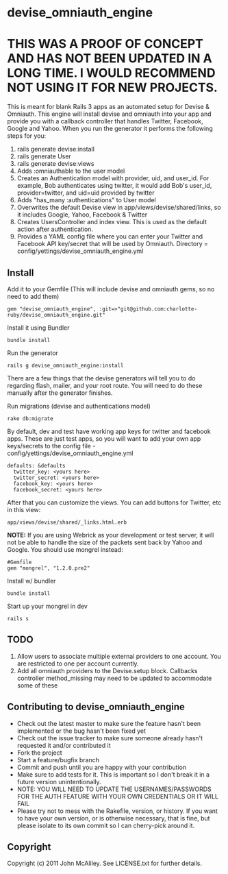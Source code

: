# devise_omniauth_engine

# THIS WAS A PROOF OF CONCEPT AND HAS NOT BEEN UPDATED IN A LONG TIME.  I WOULD RECOMMEND NOT USING IT FOR NEW PROJECTS.


This is meant for blank Rails 3 apps as an automated setup for Devise & Omniauth.  This engine will install devise and omniauth into your app and provide you with a callback controller that handles Twitter, Facebook, Google and Yahoo.  When you run the generator it performs the following steps for you:

1. rails generate devise:install
2. rails generate User
3. rails generate devise:views
4. Adds :omniauthable to the user model
5. Creates an Authentication model with provider, uid, and user_id.  For example, Bob authenticates using twitter, it would add Bob's user_id, provider=twitter, and uid=uid provided by twitter
6. Adds "has_many :authentications" to User model
7. Overwrites the default Devise view in app/views/devise/shared/links, so it includes Google, Yahoo, Facebook & Twitter
8. Creates UsersController and index view.  This is used as the default action after authentication.
9. Provides a YAML config file where you can enter your Twitter and Facebook API key/secret that will be used by Omniauth.  Directory = config/yettings/devise_omniauth_engine.yml

## Install

Add it to your Gemfile (This will include devise and omniauth gems, so no need to add them)

    gem "devise_omniauth_engine", :git=>"git@github.com:charlotte-ruby/devise_omniauth_engine.git"
    
Install it using Bundler
   
    bundle install
    
Run the generator

    rails g devise_omniauth_engine:install
    
There are a few things that the devise generators will tell you to do regarding flash, mailer, and your root route.  You will need to do these manually after the generator finishes.

Run migrations (devise and authentications model)

    rake db:migrate
    
By default, dev and test have working app keys for twitter and facebook apps.  These are just test apps, so you will want to add your own app keys/secrets to the config file - config/yettings/devise_omniauth_engine.yml

    defaults: &defaults
      twitter_key: <yours here>
      twitter_secret: <yours here>
      facebook_key: <yours here>
      facebook_secret: <yours here>
        

After that you can customize the views.  You can add buttons for Twitter, etc in this view:

    app/views/devise/shared/_links.html.erb
    
<b>NOTE:</b> If you are using Webrick as your development or test server, it will not be able to handle the size of the packets sent back by Yahoo and Google.  You should use mongrel instead:

    #Gemfile
    gem "mongrel", "1.2.0.pre2"
    
Install w/ bundler

    bundle install
    
Start up your mongrel in dev

    rails s


## TODO
1. Allow users to associate multiple external providers to one account.  You are restricted to one per account currently.  
2. Add all omniauth providers to the Devise.setup block.  Callbacks controller method_missing may need to be updated to accommodate some of these

## Contributing to devise_omniauth_engine
 
* Check out the latest master to make sure the feature hasn't been implemented or the bug hasn't been fixed yet
* Check out the issue tracker to make sure someone already hasn't requested it and/or contributed it
* Fork the project
* Start a feature/bugfix branch
* Commit and push until you are happy with your contribution
* Make sure to add tests for it. This is important so I don't break it in a future version unintentionally.
* NOTE: YOU WILL NEED TO UPDATE THE USERNAMES/PASSWORDS FOR THE AUTH FEATURE WITH YOUR OWN CREDENTIALS OR IT WILL FAIL
* Please try not to mess with the Rakefile, version, or history. If you want to have your own version, or is otherwise necessary, that is fine, but please isolate to its own commit so I can cherry-pick around it.

## Copyright

Copyright (c) 2011 John McAliley. See LICENSE.txt for
further details.

